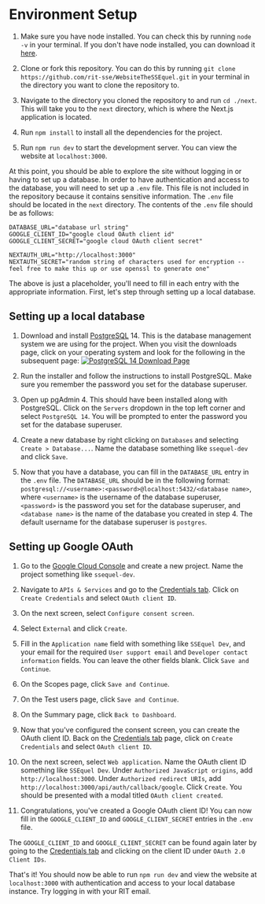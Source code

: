 # Environment Setup

1. Make sure you have node installed. You can check this by running `node -v` in your terminal. If you don't have node installed, you can download it [here](https://nodejs.org/en/download/).

2. Clone or fork this repository. You can do this by running `git clone https://github.com/rit-sse/WebsiteTheSSEquel.git` in your terminal in the directory you want to clone the repository to.

3. Navigate to the directory you cloned the repository to and run `cd ./next`. This will take you to the `next` directory, which is where the Next.js application is located.

4. Run `npm install` to install all the dependencies for the project.

5. Run `npm run dev` to start the development server. You can view the website at `localhost:3000`.

At this point, you should be able to explore the site without logging in or having to set up a database. In order to have authentication and access to the database, you will need to set up a `.env` file. This file is not included in the repository because it contains sensitive information. The `.env` file should be located in the `next` directory. The contents of the `.env` file should be as follows:

```
DATABASE_URL="database url string"
GOOGLE_CLIENT_ID="google cloud OAuth client id"
GOOGLE_CLIENT_SECRET="google cloud OAuth client secret"

NEXTAUTH_URL="http://localhost:3000"
NEXTAUTH_SECRET="random string of characters used for encryption -- feel free to make this up or use openssl to generate one"
```

The above is just a placeholder, you'll need to fill in each entry with the appropriate information. First, let's step through setting up a local database.

## Setting up a local database

1. Download and install [PostgreSQL](https://www.postgresql.org/download/) 14. This is the database management system we are using for the project. When you visit the downloads page, click on your operating system and look for the following in the subsequent page: [![PostgreSQL 14 Download Page](https://i.imgur.com/VlfCWO6.png)](https://www.postgresql.org/download/)

2. Run the installer and follow the instructions to install PostgreSQL. Make sure you remember the password you set for the database superuser.

3. Open up pgAdmin 4. This should have been installed along with PostgreSQL. Click on the `Servers` dropdown in the top left corner and select `PostgreSQL 14`. You will be prompted to enter the password you set for the database superuser.

4. Create a new database by right clicking on `Databases` and selecting `Create > Database...`. Name the database something like `ssequel-dev` and click `Save`.

5. Now that you have a database, you can fill in the `DATABASE_URL` entry in the `.env` file. The `DATABASE_URL` should be in the following format: `postgresql://<username>:<password>@localhost:5432/<database name>`, where `<username>` is the username of the database superuser, `<password>` is the password you set for the database superuser, and `<database name>` is the name of the database you created in step 4. The default username for the database superuser is `postgres`.

## Setting up Google OAuth

1. Go to the [Google Cloud Console](https://console.cloud.google.com/) and create a new project. Name the project something like `ssequel-dev`.

2. Navigate to `APIs & Services` and go to the [Credentials tab](https://console.cloud.google.com/apis/credentials). Click on `Create Credentials` and select `OAuth client ID`.

3. On the next screen, select `Configure consent screen`.

4. Select `External` and click `Create`.

5. Fill in the `Application name` field with something like `SSEquel Dev`, and your email for the required `User support email` and `Developer contact information` fields. You can leave the other fields blank. Click `Save and Continue`.

6. On the Scopes page, click `Save and Continue`.

7. On the Test users page, click `Save and Continue`.

8. On the Summary page, click `Back to Dashboard`.

9. Now that you've configured the consent screen, you can create the OAuth client ID. Back on the [Credentials tab](https://console.cloud.google.com/apis/credentials) page, click on `Create Credentials` and select `OAuth client ID`.

10. On the next screen, select `Web application`. Name the OAuth client ID something like `SSEquel Dev`. Under `Authorized JavaScript origins`, add `http://localhost:3000`. Under `Authorized redirect URIs`, add `http://localhost:3000/api/auth/callback/google`. Click `Create`. You should be presented with a modal titled `OAuth client created`.

11. Congratulations, you've created a Google OAuth client ID! You can now fill in the `GOOGLE_CLIENT_ID` and `GOOGLE_CLIENT_SECRET` entries in the `.env` file. 

The `GOOGLE_CLIENT_ID` and `GOOGLE_CLIENT_SECRET` can be found again later by going to the [Credentials tab](https://console.cloud.google.com/apis/credentials) and clicking on the client ID under `OAuth 2.0 Client IDs`.

That's it! You should now be able to run `npm run dev` and view the website at `localhost:3000` with authentication and access to your local database instance. Try logging in with your RIT email.